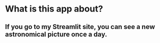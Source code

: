 # What is this app about?

## If you go to my Streamlit site, you can see a new astronomical picture once a day.
